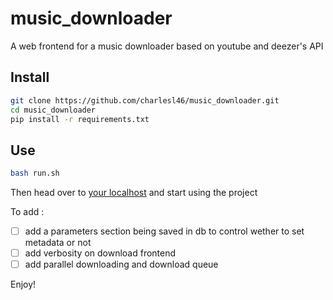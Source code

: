 # music_downloader
A web frontend for a music downloader based on youtube and deezer's API

## Install
```sh
git clone https://github.com/charlesl46/music_downloader.git
cd music_downloader
pip install -r requirements.txt
```

## Use
```sh
bash run.sh
```

Then head over to [your localhost](http://127.0.0.1:5000/) and start using the project

To add : 

- [ ] add a parameters section being saved in db to control wether to set metadata or not
- [ ] add verbosity on download frontend
- [ ] add parallel downloading and download queue

Enjoy!